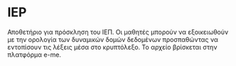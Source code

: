 # IEP
Αποθετήριο για πρόσκληση του ΙΕΠ. Οι μαθητές μπορούν να εξοικειωθούν με την ορολογία των δυναμικών δομών δεδομένων προσπαθώντας να εντοπίσουν τις λέξεις μέσα στο κρυπτόλεξο. Το αρχείο βρίσκεται στην πλατφόρμα e-me.
